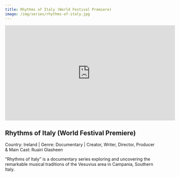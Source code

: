 ```yaml
---
title: Rhythms of Italy (World Festival Premiere)
image: /img/series/rhythms-of-italy.jpg
---
```

<iframe width="560" height="315" src="https://www.youtube.com/embed/olTOBkwK-hc" frameborder="0" allow="accelerometer; autoplay; encrypted-media; gyroscope; picture-in-picture" allowfullscreen></iframe>

## Rhythms of Italy (World Festival Premiere)
Country: Ireland | Genre: Documentary | Creator, Writer, Director, Producer & Main Cast: Ruairi Glasheen

“Rhythms of Italy” is a documentary series exploring and uncovering the remarkable musical traditions of the Vesuvius area in Campania, Southern Italy.

